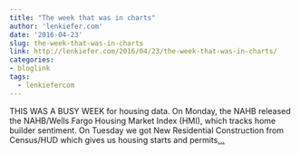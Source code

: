 ```yaml
---
title: "The week that was in charts"
author: 'lenkiefer.com'
date: '2016-04-23'
slug: the-week-that-was-in-charts
link: http://lenkiefer.com/2016/04/23/the-week-that-was-in-charts/
categories:
- bloglink
tags:
  - lenkiefercom
---
```


THIS WAS A BUSY WEEK for housing data. On Monday, the NAHB released the NAHB/Wells Fargo Housing Market Index (HMI), which tracks home builder sentiment. On Tuesday we got New Residential Construction from Census/HUD which gives us housing starts and permits[... <i class="fas fa-external-link-alt"></i>](http://lenkiefer.com/2016/04/23/the-week-that-was-in-charts/)

